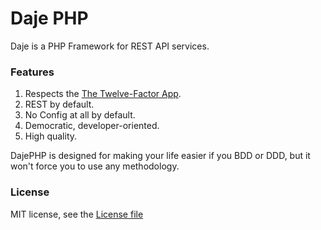 Daje PHP
========

Daje is a PHP Framework for REST API services.

### Features

1. Respects the [The Twelve-Factor App](http://12factor.net/).
2. REST by default.
3. No Config at all by default.
4. Democratic, developer-oriented.
5. High quality.

DajePHP is designed for making your life easier if you BDD or DDD, but it won't force you to use any methodology.

### License

MIT license, see the [License file](./LICENSE)

